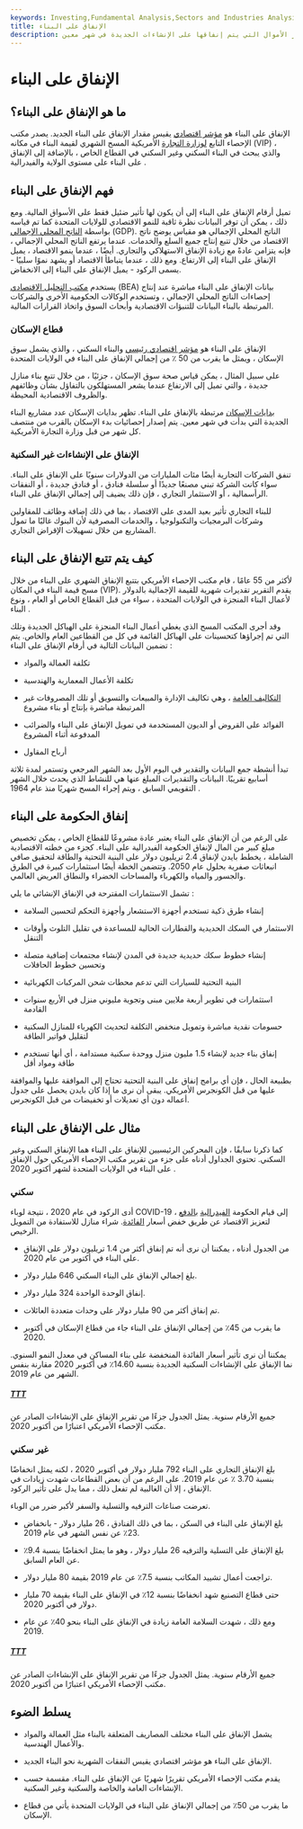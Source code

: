 ```yaml
---
keywords: Investing,Fundamental Analysis,Sectors and Industries Analysis,Sectors and Industries
title: الإنفاق على البناء
description: يحسب الإنفاق على الإنشاءات مقدار الأموال التي يتم إنفاقها على الإنشاءات الجديدة في شهر معين.
---
```


# الإنفاق على البناء
## ما هو الإنفاق على البناء؟

الإنفاق على البناء هو [مؤشر اقتصادي](/economic_indicator) يقيس مقدار الإنفاق على البناء الجديد. يصدر مكتب الإحصاء التابع [لوزارة التجارة](/department-of-commerce) الأمريكية المسح الشهري لقيمة البناء في مكانه (VIP) ، والذي يبحث في البناء السكني وغير السكني في القطاع الخاص ، بالإضافة إلى الإنفاق على البناء على مستوى الولاية والفيدرالية .

## فهم الإنفاق على البناء

تميل أرقام الإنفاق على البناء إلى أن يكون لها تأثير ضئيل فقط على الأسواق المالية. ومع ذلك ، يمكن أن توفر البيانات نظرة ثاقبة للنمو الاقتصادي للولايات المتحدة كما تم قياسه بواسطة [الناتج المحلي الإجمالي](/gdp) (GDP). الناتج المحلي الإجمالي هو مقياس يوضح ناتج الاقتصاد من خلال تتبع إنتاج جميع السلع والخدمات. عندما يرتفع الناتج المحلي الإجمالي ، فإنه يتزامن عادةً مع زيادة الإنفاق الاستهلاكي والتجاري. أيضًا ، عندما ينمو الاقتصاد ، يميل الإنفاق على البناء إلى الارتفاع. ومع ذلك ، عندما يتباطأ الاقتصاد أو يشهد نموًا سلبيًا - يسمى الركود - يميل الإنفاق على البناء إلى الانخفاض.

يستخدم [مكتب التحليل الاقتصادي](/bea) (BEA) بيانات الإنفاق على البناء مباشرة عند إنتاج إحصاءات الناتج المحلي الإجمالي ، وتستخدم الوكالات الحكومية الأخرى والشركات المرتبطة بالبناء البيانات للتنبؤات الاقتصادية وأبحاث السوق واتخاذ القرارات المالية.

### قطاع الإسكان

الإنفاق على البناء هو [مؤشر اقتصادي رئيسي](/economic_indicator) والبناء السكني ، والذي يشمل سوق الإسكان ، ويمثل ما يقرب من 50 ٪ من إجمالي الإنفاق على البناء في الولايات المتحدة

على سبيل المثال ، يمكن قياس صحة سوق الإسكان ، جزئيًا ، من خلال تتبع بناء منازل جديدة ، والتي تميل إلى الارتفاع عندما يشعر المستهلكون بالتفاؤل بشأن وظائفهم والظروف الاقتصادية المحيطة.

[بدايات الإسكان](/housingstarts) مرتبطة بالإنفاق على البناء. تظهر بدايات الإسكان عدد مشاريع البناء الجديدة التي بدأت في شهر معين. يتم إصدار إحصائيات بدء الإسكان بالقرب من منتصف كل شهر من قبل وزارة التجارة الأمريكية.

### الإنفاق على الإنشاءات غير السكنية

تنفق الشركات التجارية أيضًا مئات المليارات من الدولارات سنويًا على الإنفاق على البناء. سواء كانت الشركة تبني مصنعًا جديدًا أو سلسلة فنادق ، أو فنادق جديدة ، أو النفقات الرأسمالية ، أو الاستثمار التجاري ، فإن ذلك يضيف إلى إجمالي الإنفاق على البناء.

للبناء التجاري تأثير بعيد المدى على الاقتصاد ، بما في ذلك إضافة وظائف للمقاولين وشركات البرمجيات والتكنولوجيا ، والخدمات المصرفية لأن البنوك غالبًا ما تمول المشاريع من خلال تسهيلات الإقراض التجاري.

## كيف يتم تتبع الإنفاق على البناء

لأكثر من 55 عامًا ، قام مكتب الإحصاء الأمريكي بتتبع الإنفاق الشهري على البناء من خلال مسح قيمة البناء في المكان (VIP). يقدم التقرير تقديرات شهرية للقيمة الإجمالية بالدولار لأعمال البناء المنجزة في الولايات المتحدة ، سواء من قبل القطاع الخاص أو العام ، ونوع البناء .

وقد أجرى المكتب المسح الذي يغطي أعمال البناء المنجزة على الهياكل الجديدة وتلك التي تم إجراؤها كتحسينات على الهياكل القائمة في كل من القطاعين العام والخاص. يتم تضمين البيانات التالية في أرقام الإنفاق على البناء :

- تكلفة العمالة والمواد

- تكلفة الأعمال المعمارية والهندسية

- [التكاليف العامة](/overhead) ، وهي تكاليف الإدارة والمبيعات والتسويق أو تلك المصروفات غير المرتبطة مباشرة بإنتاج أو بناء مشروع

- الفوائد على القروض أو الديون المستخدمة في تمويل الإنفاق على البناء والضرائب المدفوعة أثناء المشروع

- أرباح المقاول

تبدأ أنشطة جمع البيانات والتقدير في اليوم الأول بعد الشهر المرجعي وتستمر لمدة ثلاثة أسابيع تقريبًا. البيانات والتقديرات المبلغ عنها هي للنشاط الذي يحدث خلال الشهر التقويمي السابق ، ويتم إجراء المسح شهريًا منذ عام 1964 .

## إنفاق الحكومة على البناء

على الرغم من أن الإنفاق على البناء يعتبر عادة مشروعًا للقطاع الخاص ، يمكن تخصيص مبلغ كبير من المال لإنفاق الحكومة الفيدرالية على البناء. كجزء من خطته الاقتصادية الشاملة ، يخطط بايدن لإنفاق 2.4 تريليون دولار على البنية التحتية والطاقة لتحقيق صافي انبعاثات صفرية بحلول عام 2050. وتتضمن الخطة أيضًا استثمارات كبيرة في الطرق والجسور والمياه والكهرباء والمساحات الخضراء والنطاق العريض العالمي.

تشمل الاستثمارات المقترحة في الإنفاق الإنشائي ما يلي :

- إنشاء طرق ذكية تستخدم أجهزة الاستشعار وأجهزة التحكم لتحسين السلامة

- الاستثمار في السكك الحديدية والقطارات الحالية للمساعدة في تقليل التلوث وأوقات التنقل

- إنشاء خطوط سكك حديدية جديدة في المدن لإنشاء مجتمعات إضافية متصلة وتحسين خطوط الحافلات

- البنية التحتية للسيارات التي تدعم محطات شحن المركبات الكهربائية

- استثمارات في تطوير أربعة ملايين مبنى وتجوية مليوني منزل في الأربع سنوات القادمة

- حسومات نقدية مباشرة وتمويل منخفض التكلفة لتحديث الكهرباء للمنازل السكنية لتقليل فواتير الطاقة

- إنفاق بناء جديد لإنشاء 1.5 مليون منزل ووحدة سكنية مستدامة ، أي أنها تستخدم طاقة ومواد أقل

بطبيعة الحال ، فإن أي برامج إنفاق على البنية التحتية تحتاج إلى الموافقة عليها والموافقة عليها من قبل الكونجرس الأمريكي. يبقى أن نرى ما إذا كان بايدن يحصل على جدول أعماله دون أي تعديلات أو تخفيضات من قبل الكونجرس.

## مثال على الإنفاق على البناء

كما ذكرنا سابقًا ، فإن المحركين الرئيسيين للإنفاق على البناء هما الإنفاق السكني وغير السكني. تحتوي الجداول أدناه على جزء من تقرير مكتب الإحصاء الأمريكي حول الإنفاق على البناء في الولايات المتحدة لشهر أكتوبر 2020 .

### سكني

أدى الركود في عام 2020 ، نتيجة لوباء COVID-19 ، إلى قيام الحكومة [الفيدرالية](/federalreservesystem) [بالدفع](/federalreservesystem) لتعزيز الاقتصاد عن طريق خفض أسعار [الفائدة](/interestrate). شراء منازل للاستفادة من التمويل الرخيص.

- من الجدول أدناه ، يمكننا أن نرى أنه تم إنفاق أكثر من 1.4 تريليون دولار على الإنفاق على البناء في أكتوبر من عام 2020.

- بلغ إجمالي الإنفاق على البناء السكني 646 مليار دولار.

- إنفاق الوحدة الواحدة 324 مليار دولار.

- تم إنفاق أكثر من 90 مليار دولار على وحدات متعددة العائلات.

- ما يقرب من 45٪ من إجمالي الإنفاق على البناء جاء من قطاع الإسكان في أكتوبر 2020.

يمكننا أن نرى تأثير أسعار الفائدة المنخفضة على بناء المساكن في معدل النمو السنوي. نما الإنفاق على الإنشاءات السكنية الجديدة بنسبة 14.60٪ في أكتوبر 2020 مقارنة بنفس الشهر من عام 2019.

<h5> <a href=""> TTT </a> </h5>

جميع الأرقام سنوية. يمثل الجدول جزءًا من تقرير الإنفاق على الإنشاءات الصادر عن مكتب الإحصاء الأمريكي اعتبارًا من أكتوبر 2020.

### غير سكني

بلغ الإنفاق التجاري على البناء 792 مليار دولار في أكتوبر 2020 ، لكنه يمثل انخفاضًا بنسبة 3.70 ٪ عن عام 2019. على الرغم من أن بعض القطاعات شهدت زيادات في الإنفاق ، إلا أن الغالبية لم تفعل ذلك ، مما يدل على تأثير الركود.

تعرضت صناعات الترفيه والتسلية والسفر لأكبر ضرر من الوباء.

- بلغ الإنفاق على البناء في السكن ، بما في ذلك الفنادق ، 26 مليار دولار - بانخفاض 23٪ عن نفس الشهر في عام 2019.

- بلغ الإنفاق على التسلية والترفيه 26 مليار دولار ، وهو ما يمثل انخفاضًا بنسبة 9.4٪ عن العام السابق.

- تراجعت أعمال تشييد المكاتب بنسبة 7.5٪ عن عام 2019 بقيمة 80 مليار دولار.

- حتى قطاع التصنيع شهد انخفاضًا بنسبة 12٪ في الإنفاق على البناء بقيمة 70 مليار دولار في أكتوبر 2020.

- ومع ذلك ، شهدت السلامة العامة زيادة في الإنفاق على البناء بنحو 40٪ عن عام 2019.

<h5> <a href=""> TTT </a> </h5>

جميع الأرقام سنوية. يمثل الجدول جزءًا من تقرير الإنفاق على الإنشاءات الصادر عن مكتب الإحصاء الأمريكي اعتبارًا من أكتوبر 2020.

## يسلط الضوء

- يشمل الإنفاق على البناء مختلف المصاريف المتعلقة بالبناء مثل العمالة والمواد والأعمال الهندسية.

- الإنفاق على البناء هو مؤشر اقتصادي يقيس النفقات الشهرية نحو البناء الجديد.

- يقدم مكتب الإحصاء الأمريكي تقريرًا شهريًا عن الإنفاق على البناء. مقسمة حسب الإنشاءات العامة والخاصة والسكنية وغير السكنية.

- ما يقرب من 50٪ من إجمالي الإنفاق على البناء في الولايات المتحدة يأتي من قطاع الإسكان.

